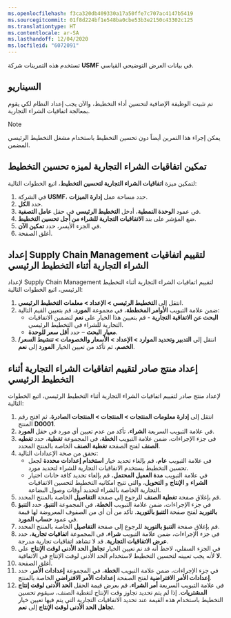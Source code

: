 ```yaml
---
ms.openlocfilehash: f3ca320db409330a17a50ffe7c707ac4147b5419
ms.sourcegitcommit: 01f8d224bf1e548ba0cbe53b3e2150c43302c125
ms.translationtype: HT
ms.contentlocale: ar-SA
ms.lasthandoff: 12/04/2020
ms.locfileid: "6072091"
---
```

تستخدم هذه التمرينات شركة **USMF** في بيانات العرض التوضيحي القياسي. 

## <a name="scenario"></a>السيناريو
تم تثبيت الوظيفة الإضافية لتحسين أداء التخطيط، والآن يجب إعداد النظام لكي يقوم بمعالجة اتفاقيات الشراء التجارية. 

> [!NOTE]
> يمكن إجراء هذا التمرين أيضاً دون تحسين التخطيط باستخدام مشغل التخطيط الرئيسي المضمن.


## <a name="enable-the-purchase-trade-agreements-for-planning-optimization-feature"></a>تمكين اتفاقيات الشراء التجارية لميزه تحسين التخطيط

لتمكين ميزة **اتفاقيات الشراء التجارية لتحسين التخطيط**، اتبع الخطوات التالية:

1.  في الشركة **USMF**، حدد مساحة عمل **إدارة الميزات**.
2.  حدد **الكل**.
3.  في عمود **الوحدة النمطية**، أدخل **التخطيط الرئيسي** في حقل **عامل التصفية**. 
4.  ضع المؤشر على بند **الاتفاقيات التجارية للشراء من أجل تحسين التخطيط**. 
5.  في الجزء الأيسر، حدد **تمكين الآن**.
6.  أغلق الصفحة.

## <a name="prepare-supply-chain-management-to-evaluate-purchase-trade-agreements-during-master-planning"></a>إعداد Supply Chain Management لتقييم اتفاقيات الشراء التجارية أثناء التخطيط الرئيسي

لإعداد Supply Chain Management لتقييم اتفاقيات الشراء التجارية أثناء التخطيط الرئيسي، اتبع الخطوات التالية:

1.  انتقل إلى **التخطيط الرئيسي > الإعداد > معلمات التخطيط الرئيسي**. 
2.  ضمن علامة التبويب **الأوامر المخططة**، في مجموعة **المورد**، قم بتعيين القيم التالية:
    - **البحث عن الاتفاقية التجارية** - قم بتعيين هذا الخيار على **نعم** لتضمين الاتفاقيات التجارية للشراء في التخطيط الرئيسي.
    - **معيار البحث** – حدد **أقل سعر للوحدة**. 
3.  انتقل إلى **التدبير وتحديد الموارد > الإعداد > الأسعار والخصومات > تنشيط السعر/الخصم**، ثم تأكد من تعيين الخيار **المورد** إلى **نعم**.

## <a name="prepare-a-released-product-to-evaluate-purchase-trade-agreements-during-master-planning"></a>إعداد منتج صادر لتقييم اتفاقيات الشراء التجارية أثناء التخطيط الرئيسي

لإعداد منتج صادر لتقييم اتفاقيات الشراء التجارية أثناء التخطيط الرئيسي، اتبع الخطوات التالية:

1.  انتقل إلى **إدارة معلومات المنتجات > المنتجات > المنتجات الصادرة**، ثم افتح رقم المنتج **D0001**.
2.  في علامة التبويب السريعة **الشراء**، تأكد من عدم تعيين أي مورد في حقل **المورد**.
3.  في جزء الإجراءات، ضمن علامة التبويب **الخطة**، في المجموعة **تغطية**، حدد **تغطيه الصنف** لفتح الصفحة **تغطية الصنف** الخاصة بالمنتج المحدد. 
4.  تحقق من صحة الإعدادات التالية:
    - في علامة التبويب **عام**، قم بإلغاء تحديد خيار **استخدام إعدادات محددة** لجعل تحسين التخطيط يستخدم الاتفاقيات التجارية للشراء لتحديد مورد. 
    - في علامة التبويب **مدة العميل المحتمل**، قم بإلغاء تحديد كافة خانات اختيار **الشراء** و **الإنتاج** و **التحويل**، والتي تتيح امكانيه التخطيط لتحسين الاتفاقيات التجارية الخاصة بالشراء لتحديد أوقات وصول البضاعة. 
5.  قم بإغلاق صفحة **تغطية الصنف** للرجوع إلى صفحة **التفاصيل** الخاصة بالمنتج المحدد.
6.  في جزء الإجراءات، ضمن علامة التبويب **الخطة**، في المجموعة **التنبؤ**، حدد **التنبؤ بالتوريد** لفتح صفحة **التنبؤ بالتوريد**. تأكد من أن أي من الصفوف المعروضة لها قيمة في عمود **حساب المورد**.
7.  قم بإغلاق صفحة **التنبؤ بالتوريد** للرجوع إلى صفحة **التفاصيل** الخاصة بالمنتج المحدد.
8.  في جزء الإجراءات، ضمن علامة التبويب **شراء**، في المجموعة **اتفاقيات تجارية**، حدد **عرض الاتفاقيات التجارية**. قد لا تشاهد اتفاقيات تجارية مدرجة. 
9.  في الجزء السفلي، لاحظ أنه قد تم تعيين الخيار **تجاهل الحد الأدنى لوقت الإنتاج** على **لا** لأنه يجب تعيينه لتحسين التخطيط لاستخدام الحد الأدنى لوقت الإنتاج في الاتفاقية. 
10. أغلق الصفحة.
11. في جزء الإجراءات، ضمن علامة التبويب **الخطة**، في المجموعة **إعدادات الأمر**، حدد **إعدادات الأمر الافتراضية** لفتح الصفحة **إعدادات الأمر الافتراضي** الخاصة بالمنتج. 
12. في علامة التبويب السريعة **أمر الشراء**، قم بعرض قيمة الحقل **الحد الأدنى لوقت إنتاج المشتريات**. إذا لم يتم تحديد تجاوز وقت الإنتاج لتغطية الصنف، سيقوم تحسين التخطيط باستخدام هذه القيمة عند تحديد الاتفاقيات التجارية التي يتم فيها تعيين خيار **تجاهل الحد الأدنى لوقت الإنتاج** إلى **نعم**. 


